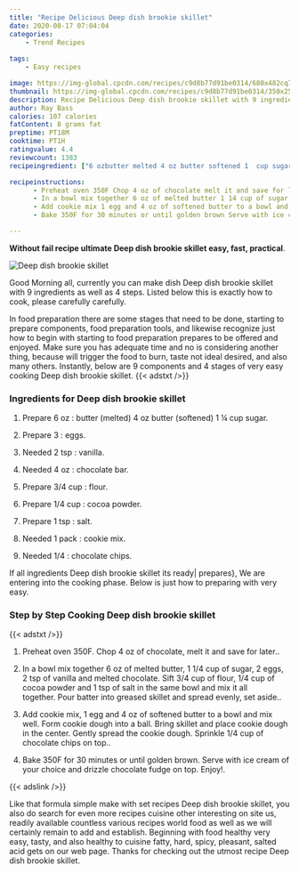 ```yaml
---
title: "Recipe Delicious Deep dish brookie skillet"
date: 2020-08-17 07:04:04
categories:
    - Trend Recipes
    
tags:
    - Easy recipes

image: https://img-global.cpcdn.com/recipes/c9d8b77d91be0314/680x482cq70/deep-dish-brookie-skillet-recipe-main-photo.jpg
thumbnail: https://img-global.cpcdn.com/recipes/c9d8b77d91be0314/350x250cq70/deep-dish-brookie-skillet-recipe-main-photo.jpg
description: Recipe Delicious Deep dish brookie skillet with 9 ingredients and 4 stages of easy cooking.
author: Ray Bass
calories: 107 calories
fatContent: 8 grams fat
preptime: PT18M
cooktime: PT1H
ratingvalue: 4.4
reviewcount: 1383
recipeingredient: ["6 ozbutter melted 4 oz butter softened 1  cup sugar", "3eggs", "2 tspvanilla", "4 ozchocolate bar", "3/4 cupflour", "1/4 cupcocoa powder", "1 tspsalt", "1 packcookie mix", "1/4chocolate chips"]

recipeinstructions: 
      - Preheat oven 350F Chop 4 oz of chocolate melt it and save for later 
      - In a bowl mix together 6 oz of melted butter 1 14 cup of sugar 2 eggs 2 tsp of vanilla and melted chocolate Sift 34 cup of flour 14 cup of cocoa powder and 1 tsp of salt in the same bowl and mix it all together Pour batter into greased skillet and spread evenly set aside 
      - Add cookie mix 1 egg and 4 oz of softened butter to a bowl and mix well Form cookie dough into a ball Bring skillet and place cookie dough in the center Gently spread the cookie dough Sprinkle 14 cup of chocolate chips on top 
      - Bake 350F for 30 minutes or until golden brown Serve with ice cream of your choice and drizzle chocolate fudge on top Enjoy

---
```




**Without fail recipe ultimate Deep dish brookie skillet easy, fast, practical**. 


![Deep dish brookie skillet](https://img-global.cpcdn.com/recipes/c9d8b77d91be0314/680x482cq70/deep-dish-brookie-skillet-recipe-main-photo.jpg "Deep dish brookie skillet")




Good Morning all, currently you can make dish Deep dish brookie skillet with 9 ingredients as well as 4 steps. Listed below this is exactly how to cook, please carefully carefully.

In food preparation there are some stages that need to be done, starting to prepare components, food preparation tools, and likewise recognize just how to begin with starting to food preparation prepares to be offered and enjoyed. Make sure you has adequate time and no is considering another thing, because will trigger the food to burn, taste not ideal desired, and also many others. Instantly, below are 9 components and 4 stages of very easy cooking Deep dish brookie skillet.
{{< adstxt />}}

### Ingredients for Deep dish brookie skillet


1. Prepare 6 oz : butter (melted) 4 oz butter (softened) 1 ¼ cup sugar.

1. Prepare 3 : eggs.

1. Needed 2 tsp : vanilla.

1. Needed 4 oz : chocolate bar.

1. Prepare 3/4 cup : flour.

1. Prepare 1/4 cup : cocoa powder.

1. Prepare 1 tsp : salt.

1. Needed 1 pack : cookie mix.

1. Needed 1/4 : chocolate chips.



If all ingredients Deep dish brookie skillet its ready| prepares}, We are entering into the cooking phase. Below is just how to preparing with very easy.

### Step by Step Cooking Deep dish brookie skillet

{{< adstxt />}}


1. Preheat oven 350F. Chop 4 oz of chocolate, melt it and save for later..



1. In a bowl mix together 6 oz of melted butter, 1 1/4 cup of sugar, 2 eggs, 2 tsp of vanilla and melted chocolate. Sift 3/4 cup of flour, 1/4 cup of cocoa powder and 1 tsp of salt in the same bowl and mix it all together. Pour batter into greased skillet and spread evenly, set aside..



1. Add cookie mix, 1 egg and 4 oz of softened butter to a bowl and mix well. Form cookie dough into a ball. Bring skillet and place cookie dough in the center. Gently spread the cookie dough. Sprinkle 1/4 cup of chocolate chips on top..



1. Bake 350F for 30 minutes or until golden brown. Serve with ice cream of your choice and drizzle chocolate fudge on top. Enjoy!.





{{< adslink />}}

Like that formula simple make with set recipes Deep dish brookie skillet, you also do search for even more recipes cuisine other interesting on site us, readily available countless various recipes world food as well as we will certainly remain to add and establish. Beginning with food healthy very easy, tasty, and also healthy to cuisine fatty, hard, spicy, pleasant, salted acid gets on our web page. Thanks for checking out the utmost recipe Deep dish brookie skillet.
